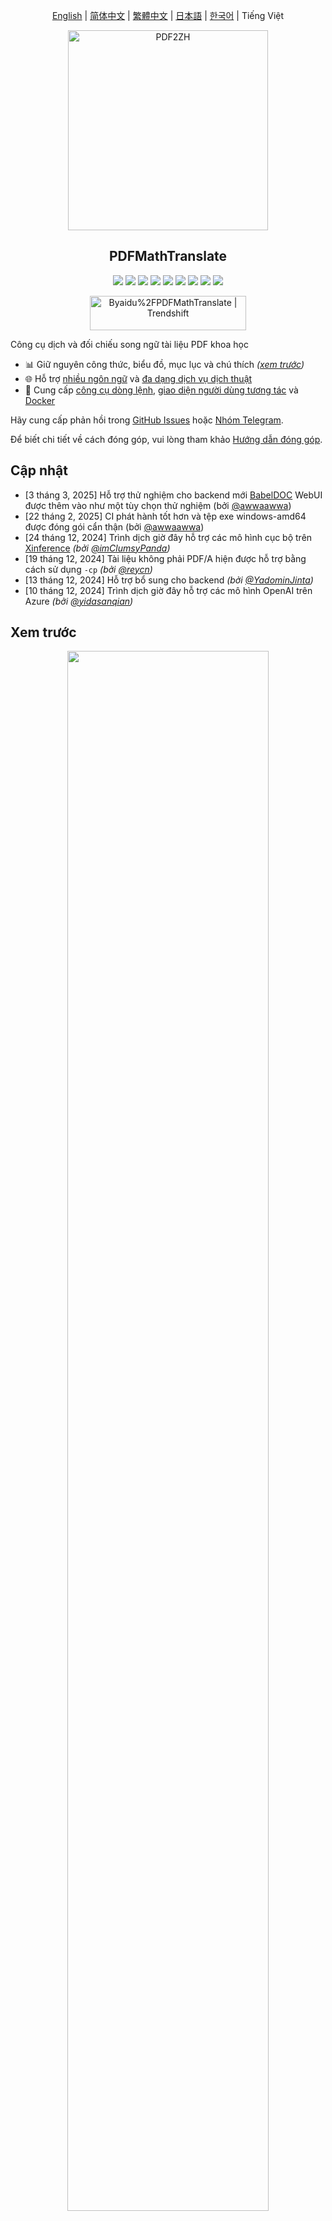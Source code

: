 <div align="center">

[English](../README.md) | [简体中文](README_zh-CN.md) | [繁體中文](README_zh-TW.md) | [日本語](README_ja-JP.md) | [한국어](README_ko-KR.md) | Tiếng Việt

<img src="./images/banner.png" width="320px"  alt="PDF2ZH"/>  

<h2 id="title">PDFMathTranslate</h2>

<p>
  <!-- PyPI -->
  <a href="https://pypi.org/project/pdf2zh/">
    <img src="https://img.shields.io/pypi/v/pdf2zh"/></a>
  <a href="https://pepy.tech/projects/pdf2zh">
    <img src="https://static.pepy.tech/badge/pdf2zh"></a>
  <a href="https://hub.docker.com/repository/docker/byaidu/pdf2zh">
    <img src="https://img.shields.io/docker/pulls/byaidu/pdf2zh"></a>
  <!-- License -->
  <a href="./LICENSE">
    <img src="https://img.shields.io/github/license/Byaidu/PDFMathTranslate"/></a>
  <a href="https://huggingface.co/spaces/reycn/PDFMathTranslate-Docker">
    <img src="https://img.shields.io/badge/%F0%9F%A4%97-Online%20Demo-FF9E0D"/></a>
  <a href="https://www.modelscope.cn/studios/AI-ModelScope/PDFMathTranslate">
    <img src="https://img.shields.io/badge/ModelScope-Demo-blue"></a>
  <a href="https://github.com/Byaidu/PDFMathTranslate/pulls">
    <img src="https://img.shields.io/badge/contributions-welcome-green"/></a>
  <a href="https://gitcode.com/Byaidu/PDFMathTranslate/overview">
    <img src="https://gitcode.com/Byaidu/PDFMathTranslate/star/badge.svg"></a>
  <a href="https://t.me/+Z9_SgnxmsmA5NzBl">
    <img src="https://img.shields.io/badge/Telegram-2CA5E0?style=flat-squeare&logo=telegram&logoColor=white"/></a>
</p>

<a href="https://trendshift.io/repositories/12424" target="_blank"><img src="https://trendshift.io/api/badge/repositories/12424" alt="Byaidu%2FPDFMathTranslate | Trendshift" style="width: 250px; height: 55px;" width="250" height="55"/></a>

</div>

Công cụ dịch và đối chiếu song ngữ tài liệu PDF khoa học

- 📊 Giữ nguyên công thức, biểu đồ, mục lục và chú thích *([xem trước](#preview))*
- 🌐 Hỗ trợ [nhiều ngôn ngữ](./ADVANCED.md#language) và [đa dạng dịch vụ dịch thuật](./ADVANCED.md#services)
- 🤖 Cung cấp [công cụ dòng lệnh](#usage), [giao diện người dùng tương tác](#gui) và [Docker](#docker)

Hãy cung cấp phản hồi trong [GitHub Issues](https://github.com/Byaidu/PDFMathTranslate/issues) hoặc [Nhóm Telegram](https://t.me/+Z9_SgnxmsmA5NzBl).

Để biết chi tiết về cách đóng góp, vui lòng tham khảo [Hướng dẫn đóng góp](https://github.com/Byaidu/PDFMathTranslate/wiki/Contribution-Guide---%E8%B4%A1%E7%8C%AE%E6%8C%87%E5%8D%97).

<h2 id="updates">Cập nhật</h2>

- [3 tháng 3, 2025] Hỗ trợ thử nghiệm cho backend mới [BabelDOC](https://github.com/funstory-ai/BabelDOC) WebUI được thêm vào như một tùy chọn thử nghiệm (bởi [@awwaawwa](https://github.com/awwaawwa))
- [22 tháng 2, 2025] CI phát hành tốt hơn và tệp exe windows-amd64 được đóng gói cẩn thận (bởi [@awwaawwa](https://github.com/awwaawwa))
- [24 tháng 12, 2024] Trình dịch giờ đây hỗ trợ các mô hình cục bộ trên [Xinference](https://github.com/xorbitsai/inference) _(bởi [@imClumsyPanda](https://github.com/imClumsyPanda))_
- [19 tháng 12, 2024] Tài liệu không phải PDF/A hiện được hỗ trợ bằng cách sử dụng `-cp` _(bởi [@reycn](https://github.com/reycn))_
- [13 tháng 12, 2024] Hỗ trợ bổ sung cho backend _(bởi [@YadominJinta](https://github.com/YadominJinta))_
- [10 tháng 12, 2024] Trình dịch giờ đây hỗ trợ các mô hình OpenAI trên Azure _(bởi [@yidasanqian](https://github.com/yidasanqian))_

<h2 id="preview">Xem trước</h2>

<div align="center">
<img src="./images/preview.gif" width="80%"/>
</div>

<h2 id="demo">Dịch vụ Trực tuyến 🌟</h2>

Bạn có thể dùng thử ứng dụng của chúng tôi bằng cách sử dụng một trong các demo sau:

- [Dịch vụ miễn phí công cộng](https://pdf2zh.com/) trực tuyến không cần cài đặt _(khuyến nghị)_.
- [Immersive Translate - BabelDOC](https://app.immersivetranslate.com/babel-doc/) 1000 trang miễn phí mỗi tháng. _(khuyến nghị)_
- [Demo được lưu trữ trên HuggingFace](https://huggingface.co/spaces/reycn/PDFMathTranslate-Docker)
- [Demo được lưu trữ trên ModelScope](https://www.modelscope.cn/studios/AI-ModelScope/PDFMathTranslate) không cần cài đặt.

Lưu ý rằng tài nguyên tính toán của demo có hạn, vì vậy vui lòng tránh lạm dụng chúng.

<h2 id="install">Cài đặt và Sử dụng</h2>

### Phương pháp

Đối với các trường hợp sử dụng khác nhau, chúng tôi cung cấp các phương pháp khác nhau để sử dụng chương trình của chúng tôi:

<details open>
  <summary>1. Cài đặt UV</summary>

1. Python đã được cài đặt (3.10 <= phiên bản <= 3.12)
2. Cài đặt gói của chúng tôi:

   ```bash
   pip install uv
   uv tool install --python 3.12 pdf2zh
   ```

3. Thực hiện dịch thuật, các tệp được tạo ra trong [thư mục làm việc hiện tại](https://chatgpt.com/share/6745ed36-9acc-800e-8a90-59204bd13444):

   ```bash
   pdf2zh document.pdf
   ```

</details>

<details>
  <summary>2. Windows exe</summary>

1. Tải xuống pdf2zh-version-win64.zip từ [trang phát hành](https://github.com/Byaidu/PDFMathTranslate/releases)

2. Giải nén và nhấp đúp vào `pdf2zh.exe` để chạy.

</details>

<details>
  <summary id="gui">3. Giao diện người dùng đồ họa</summary>
1. Python đã được cài đặt (3.10 <= phiên bản <= 3.12)
2. Cài đặt gói của chúng tôi:

```bash
pip install pdf2zh
```

3. Bắt đầu sử dụng trong trình duyệt:

   ```bash
   pdf2zh -i
   ```

4. Nếu trình duyệt của bạn không được khởi động tự động, hãy truy cập

   ```bash
   http://localhost:7860/
   ```

   <img src="./images/gui.gif" width="500"/>

Xem [tài liệu cho GUI](./README_GUI.md) để biết thêm chi tiết.

</details>

<details>
  <summary id="docker">4. Docker</summary>

1. Kéo và chạy:

   ```bash
   docker pull byaidu/pdf2zh
   docker run -d -p 7860:7860 byaidu/pdf2zh
   ```

2. Mở trong trình duyệt:

   ```
   http://localhost:7860/
   ```

Đối với triển khai docker trên dịch vụ đám mây:

<div>
<a href="https://www.heroku.com/deploy?template=https://github.com/Byaidu/PDFMathTranslate">
  <img src="https://www.herokucdn.com/deploy/button.svg" alt="Deploy" height="26"></a>
<a href="https://render.com/deploy">
  <img src="https://render.com/images/deploy-to-render-button.svg" alt="Deploy to Koyeb" height="26"></a>
<a href="https://zeabur.com/templates/5FQIGX?referralCode=reycn">
  <img src="https://zeabur.com/button.svg" alt="Deploy on Zeabur" height="26"></a>
<a href="https://app.koyeb.com/deploy?type=git&builder=buildpack&repository=github.com/Byaidu/PDFMathTranslate&branch=main&name=pdf-math-translate">
  <img src="https://www.koyeb.com/static/images/deploy/button.svg" alt="Deploy to Koyeb" height="26"></a>
</div>

</details>

<details>
  <summary>5. Plugin Zotero</summary>

Xem [Zotero PDF2zh](https://github.com/guaguastandup/zotero-pdf2zh) để biết thêm chi tiết.

</details>

<details>
  <summary>6. Dòng lệnh</summary>

1. Python đã được cài đặt (3.10 <= phiên bản <= 3.12)
2. Cài đặt gói của chúng tôi:

   ```bash
   pip install pdf2zh
   ```

3. Thực hiện dịch thuật, các tệp được tạo ra trong [thư mục làm việc hiện tại](https://chatgpt.com/share/6745ed36-9acc-800e-8a90-59204bd13444):

   ```bash
   pdf2zh document.pdf
   ```

</details>

> [!TIP]
>
> - Nếu bạn đang sử dụng Windows và không thể mở tệp sau khi tải xuống, vui lòng cài đặt [vc_redist.x64.exe](https://aka.ms/vs/17/release/vc_redist.x64.exe) và thử lại.
>
> - Nếu bạn không thể truy cập Docker Hub, vui lòng thử image trên [GitHub Container Registry](https://github.com/Byaidu/PDFMathTranslate/pkgs/container/pdfmathtranslate).
> ```bash
> docker pull ghcr.io/byaidu/pdfmathtranslate
> docker run -d -p 7860:7860 ghcr.io/byaidu/pdfmathtranslate
> ```

### Không thể cài đặt?

Chương trình hiện tại cần một mô hình AI (`wybxc/DocLayout-YOLO-DocStructBench-onnx`) trước khi hoạt động và một số người dùng không thể tải xuống do sự cố mạng. Nếu bạn gặp vấn đề khi tải xuống mô hình này, chúng tôi cung cấp một giải pháp thay thế bằng cách sử dụng biến môi trường sau:

```shell
set HF_ENDPOINT=https://hf-mirror.com
```

Đối với người dùng PowerShell:

```shell
$env:HF_ENDPOINT = https://hf-mirror.com
```

Nếu giải pháp không hiệu quả với bạn hoặc bạn gặp các vấn đề khác, vui lòng tham khảo [câu hỏi thường gặp](https://github.com/Byaidu/PDFMathTranslate/wiki#-faq--%E5%B8%B8%E8%A7%81%E9%97%AE%E9%A2%98).

<h2 id="usage">Tùy chọn Nâng cao</h2>

Thực hiện lệnh dịch thuật trong dòng lệnh để tạo tài liệu đã dịch `example-mono.pdf` và tài liệu song ngữ `example-dual.pdf` trong thư mục làm việc hiện tại. Sử dụng Google làm dịch vụ dịch thuật mặc định. Nhiều dịch vụ dịch thuật được hỗ trợ có thể tìm thấy [TẠI ĐÂY](https://github.com/Byaidu/PDFMathTranslate/blob/main/docs/ADVANCED.md#services).

<img src="./images/cmd.explained.png" width="580px"  alt="cmd"/>

Trong bảng dưới đây, chúng tôi liệt kê tất cả các tùy chọn nâng cao để tham khảo:

| Tùy chọn        | Chức năng                                                                                                    | Ví dụ                                           |
| --------------- | ------------------------------------------------------------------------------------------------------------ | ----------------------------------------------- |
| files           | Tệp cục bộ                                                                                                   | `pdf2zh ~/local.pdf`                            |
| links           | Tệp trực tuyến                                                                                               | `pdf2zh http://arxiv.org/paper.pdf`             |
| `-i`            | [Vào GUI](#gui)                                                                                              | `pdf2zh -i`                                     |
| `-p`            | [Dịch một phần tài liệu](https://github.com/Byaidu/PDFMathTranslate/blob/main/docs/ADVANCED.md#partial)      | `pdf2zh example.pdf -p 1`                       |
| `-li`           | [Ngôn ngữ nguồn](https://github.com/Byaidu/PDFMathTranslate/blob/main/docs/ADVANCED.md#languages)            | `pdf2zh example.pdf -li en`                     |
| `-lo`           | [Ngôn ngữ đích](https://github.com/Byaidu/PDFMathTranslate/blob/main/docs/ADVANCED.md#languages)             | `pdf2zh example.pdf -lo zh`                     |
| `-s`            | [Dịch vụ dịch thuật](https://github.com/Byaidu/PDFMathTranslate/blob/main/docs/ADVANCED.md#services)         | `pdf2zh example.pdf -s deepl`                   |
| `-t`            | [Đa luồng](https://github.com/Byaidu/PDFMathTranslate/blob/main/docs/ADVANCED.md#threads)                    | `pdf2zh example.pdf -t 1`                       |
| `-o`            | Thư mục đầu ra                                                                                               | `pdf2zh example.pdf -o output`                  |
| `-f`, `-c`      | [Ngoại lệ](https://github.com/Byaidu/PDFMathTranslate/blob/main/docs/ADVANCED.md#exceptions)                 | `pdf2zh example.pdf -f "(MS.*)"`                |
| `-cp`           | Chế độ tương thích                                                                                           | `pdf2zh example.pdf --compatible`               |
| `--skip-subset-fonts` | [Bỏ qua tập con phông chữ](https://github.com/Byaidu/PDFMathTranslate/blob/main/docs/ADVANCED.md#font-subset) | `pdf2zh example.pdf --skip-subset-fonts`        |
| `--ignore-cache` | [Bỏ qua bộ nhớ đệm dịch](https://github.com/Byaidu/PDFMathTranslate/blob/main/docs/ADVANCED.md#cache)         | `pdf2zh example.pdf --ignore-cache`             |
| `--share`       | Liên kết công khai                                                                                           | `pdf2zh -i --share`                             |
| `--authorized`  | [Ủy quyền](https://github.com/Byaidu/PDFMathTranslate/blob/main/docs/ADVANCED.md#auth)                       | `pdf2zh -i --authorized users.txt [auth.html]`  |
| `--prompt`      | [Lời nhắc tùy chỉnh](https://github.com/Byaidu/PDFMathTranslate/blob/main/docs/ADVANCED.md#prompt)           | `pdf2zh --prompt [prompt.txt]`                  |
| `--onnx`        | [Sử dụng mô hình DocLayout-YOLO ONNX tùy chỉnh]                                                               | `pdf2zh --onnx [onnx/model/path]`               |
| `--serverport`  | [Sử dụng cổng WebUI tùy chỉnh]                                                                                | `pdf2zh --serverport 7860`                      |
| `--dir`         | [Dịch hàng loạt]                                                                                             | `pdf2zh --dir /path/to/translate/`              |
| `--config`      | [Tệp cấu hình](https://github.com/Byaidu/PDFMathTranslate/blob/main/docs/ADVANCED.md#cofig)                   | `pdf2zh --config /path/to/config/config.json`   |
| `--serverport`  | [Cổng máy chủ gradio tùy chỉnh]                                                                               | `pdf2zh --serverport 7860`                      |
| `--babeldoc`    | Sử dụng backend thử nghiệm [BabelDOC](https://funstory-ai.github.io/BabelDOC/) để dịch                        | `pdf2zh --babeldoc -s openai example.pdf`       |

Để biết giải thích chi tiết, vui lòng tham khảo tài liệu của chúng tôi về [Sử dụng Nâng cao](./ADVANCED.md) để có danh sách đầy đủ các tùy chọn.

<h2 id="downstream">Phát triển Thứ cấp (API)</h2>

API pdf2zh hiện tại tạm thời không được dùng nữa. API sẽ được cung cấp lại sau khi [pdf2zh 2.0](https://github.com/Byaidu/PDFMathTranslate/issues/586) được phát hành. Đối với người dùng cần truy cập lập trình, vui lòng sử dụng hàm `babeldoc.high_level.async_translate` của [BabelDOC](https://github.com/funstory-ai/BabelDOC).

API này tạm thời không được dùng nữa có nghĩa là: mã liên quan sẽ không bị xóa bỏ trong thời gian này, nhưng không có hỗ trợ kỹ thuật và không có sửa lỗi nào sẽ được thực hiện.

<!-- Đối với các ứng dụng phát triển tiếp theo, vui lòng tham khảo tài liệu của chúng tôi về [Chi tiết API](./APIS.md) để biết thêm thông tin:

- [Python API](./APIS.md#api-python), cách sử dụng chương trình trong các chương trình Python khác
- [HTTP API](./APIS.md#api-http), cách giao tiếp với máy chủ đã cài đặt chương trình này -->

<h2 id="todo">Các việc cần làm</h2>

- [ ] Phân tích bố cục với các mô hình dựa trên DocLayNet, [PaddleX](https://github.com/PaddlePaddle/PaddleX/blob/17cc27ac3842e7880ca4aad92358d3ef8555429a/paddlex/repo_apis/PaddleDetection_api/object_det/official_categories.py#L81), [PaperMage](https://github.com/allenai/papermage/blob/9cd4bb48cbedab45d0f7a455711438f1632abebe/README.md?plain=1#L102), [SAM2](https://github.com/facebookresearch/sam2)

- [ ] Sửa xoay trang, mục lục, định dạng danh sách

- [ ] Sửa công thức pixel trong các bài báo cũ

- [ ] Thử lại bất đồng bộ ngoại trừ KeyboardInterrupt

- [ ] Thuật toán Knuth–Plass cho các ngôn ngữ phương Tây

- [ ] Hỗ trợ các tệp không phải PDF/A

- [ ] Plugin của [Zotero](https://github.com/zotero/zotero) và [Obsidian](https://github.com/obsidianmd/obsidian-releases)

<h2 id="acknowledgement">Lời cảm ơn</h2>

- [Immersive Translation](https://immersivetranslate.com) tài trợ mã đổi thành viên Pro hàng tháng cho những người đóng góp tích cực cho dự án này, xem chi tiết tại: [CONTRIBUTOR_REWARD.md](https://github.com/funstory-ai/BabelDOC/blob/main/docs/CONTRIBUTOR_REWARD.md)

- Backend mới: [BabelDOC](https://github.com/funstory-ai/BabelDOC)

- Hợp nhất tài liệu: [PyMuPDF](https://github.com/pymupdf/PyMuPDF)

- Phân tích tài liệu: [Pdfminer.six](https://github.com/pdfminer/pdfminer.six)

- Trích xuất tài liệu: [MinerU](https://github.com/opendatalab/MinerU)

- Xem trước tài liệu: [Gradio PDF](https://github.com/freddyaboulton/gradio-pdf)

- Dịch đa luồng: [MathTranslate](https://github.com/SUSYUSTC/MathTranslate)

- Phân tích bố cục: [DocLayout-YOLO](https://github.com/opendatalab/DocLayout-YOLO)

- Tiêu chuẩn tài liệu: [PDF Explained](https://zxyle.github.io/PDF-Explained/), [PDF Cheat Sheets](https://pdfa.org/resource/pdf-cheat-sheets/)

- Phông chữ đa ngôn ngữ: [Go Noto Universal](https://github.com/satbyy/go-noto-universal)

<h2 id="contrib">Người đóng góp</h2>

<a href="https://github.com/Byaidu/PDFMathTranslate/graphs/contributors">
  <img src="https://opencollective.com/PDFMathTranslate/contributors.svg?width=890&button=false" />
</a>

![Alt](https://repobeats.axiom.co/api/embed/dfa7583da5332a11468d686fbd29b92320a6a869.svg "Repobeats analytics image")

<h2 id="star_hist">Lịch sử Star</h2>

<a href="https://star-history.com/#Byaidu/PDFMathTranslate&Date">
 <picture>
   <source media="(prefers-color-scheme: dark)" srcset="https://api.star-history.com/svg?repos=Byaidu/PDFMathTranslate&type=Date&theme=dark" />
   <source media="(prefers-color-scheme: light)" srcset="https://api.star-history.com/svg?repos=Byaidu/PDFMathTranslate&type=Date" />
   <img alt="Biểu đồ Lịch sử Star" src="https://api.star-history.com/svg?repos=Byaidu/PDFMathTranslate&type=Date"/>
 </picture>
</a>